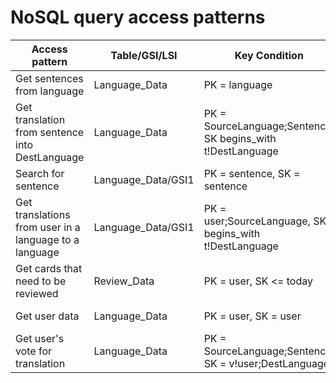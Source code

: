 # NoSQL query access patterns

| Access pattern | Table/GSI/LSI | Key Condition | Example | Route |
|---|---|---|---|---|
| Get sentences from language | Language_Data | PK = language | PK = lang#english | GET /sentences/:lang_id |
| Get translation from sentence into DestLanguage | Language_Data | PK = SourceLanguage;Sentence, SK begins_with t!DestLanguage | PK = lang#english;sid#0001, SK begins_with t!lang#portuguese | GET /sentences/:sentence_id/target/:lang_id |
| Search for sentence | Language_Data/GSI1 | PK = sentence, SK = sentence | PK = sntc#Are you ok?, SK = sntc#Are you ok? |  |
| Get translations from user in a language to a language | Language_Data/GSI1 | PK = user;SourceLanguage, SK begins_with t!DestLanguage | PK = user#0001;lang#english, SK begins_with t!lang#portuguese | GET /users/:user_id/:lang_id/target/:language |
| Get cards that need to be reviewed | Review_Data | PK = user, SK <= today | PK = user#0001, SK <= 26/10/2021 | GET /schedule |
| Get user data | Language_Data | PK = user, SK = user | PK = user#0001, SK = user#0001 | GET /users/:user_id |
| Get user's vote for translation | Language_Data | PK = SourceLanguage;Sentence, SK = v!user;DestLanguage | PK = lang#english;sid#0001, SK = v!user#0001;lang#portuguese | GET /sentences/:sentence_id |
